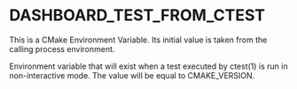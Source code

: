  

# DASHBOARD_TEST_FROM_CTEST  
This is a CMake Environment Variable. Its initial value is taken from
the calling process environment.  

Environment variable that will exist when a test executed by ctest(1)
is run in non-interactive mode.  The value will be equal to
CMAKE_VERSION.  

